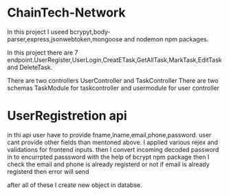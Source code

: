 # ChainTech-Network

In this project I useed bcrypyt,body-parser,express,jsonwebtoken,mongoose and nodemon npm packages.

In this project there are 7 endpoint.UserRegister,UserLogin,CreatETask,GetAllTask,MarkTask,EditTask and DeleteTask.

There are two controllers UserController and TaskController
There are two schemas TaskModule for taskcontroller and usermodule for user controller

# UserRegistretion api
in thi api user have to provide fname,lname,email,phone,password.
user cant provide other fields than mentoned above.
I applied various rejex and validations for frontend inputs.
then I convert incoming decoded password in to encurrpted passsword with the help of bcrypt npm package
then I check the email and phone is already registerd or not if email is already registerd then error will send 

after all of these I create new object in databse.

